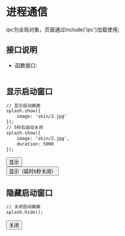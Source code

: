 ﻿# 进程通信
  ipc为全局对象，页面通过include('ipc')加载使用; 
  
  <link rel="stylesheet" type="text/css" href="docs/css/common.css" />
  <script src="docs/js/string.js" type="text/javascript" charset="utf-8"></script>
  <script src="docs/js/template.js" type="text/javascript" charset="utf-8"></script>
  <script src="docs/js/splash.js" type="text/javascript" charset="utf-8"></script>
  
## 接口说明
*    函数接口:

<table id="method" class="table" >
</table>
 
 
 
## 显示启动窗口

```html
// 显示启动画面
splash.show({
	image: 'skin/2.jpg'
});
// 5秒后自动关闭
splash.show({
	image: 'skin/2.jpg',
 	duration: 5000
});
```

<div class="row">
    <div class="col-xs-3">
      <button class="btn btn-outline-primary btn-block"  id="show">显示</button>
    </div>
    <div class="col-xs-3">
      <button class="btn btn-outline-primary btn-block"  id="showWithDelay">显示（延时5秒关闭）</button>
    </div>
</div>

## 隐藏启动窗口

```html
// 关闭启动画面
splash.hide(); 
```

<div class="row">
    <div class="col-xs-3">
      <button class="btn btn-outline-primary btn-block"  id="hide">关闭</button>
    </div>
</div>